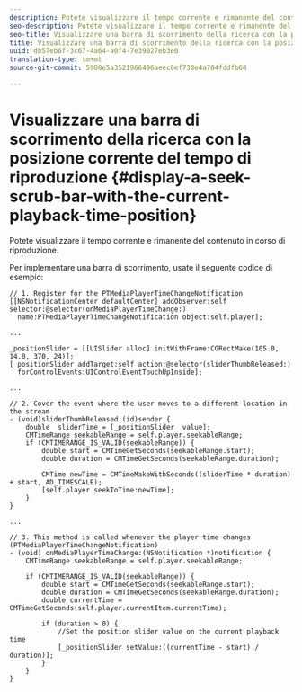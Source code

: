 ```yaml
---
description: Potete visualizzare il tempo corrente e rimanente del contenuto in corso di riproduzione.
seo-description: Potete visualizzare il tempo corrente e rimanente del contenuto in corso di riproduzione.
seo-title: Visualizzare una barra di scorrimento della ricerca con la posizione corrente del tempo di riproduzione
title: Visualizzare una barra di scorrimento della ricerca con la posizione corrente del tempo di riproduzione
uuid: db57eb6f-3c67-4a64-a0f4-7e39027eb3e0
translation-type: tm+mt
source-git-commit: 5908e5a3521966496aeec0ef730e4a704fddfb68

---
```



# Visualizzare una barra di scorrimento della ricerca con la posizione corrente del tempo di riproduzione {#display-a-seek-scrub-bar-with-the-current-playback-time-position}

Potete visualizzare il tempo corrente e rimanente del contenuto in corso di riproduzione.

Per implementare una barra di scorrimento, usate il seguente codice di esempio:

```
// 1. Register for the PTMediaPlayerTimeChangeNotification 
[[NSNotificationCenter defaultCenter] addObserver:self selector:@selector(onMediaPlayerTimeChange:)  
  name:PTMediaPlayerTimeChangeNotification object:self.player]; 
 
... 
 
_positionSlider = [[UISlider alloc] initWithFrame:CGRectMake(105.0, 14.0, 370, 24)];  
[_positionSlider addTarget:self action:@selector(sliderThumbReleased:)  
  forControlEvents:UIControlEventTouchUpInside]; 
 
... 
 
// 2. Cover the event where the user moves to a different location in the stream 
- (void)sliderThumbReleased:(id)sender { 
    double  sliderTime = [_positionSlider  value];  
    CMTimeRange seekableRange = self.player.seekableRange; 
    if (CMTIMERANGE_IS_VALID(seekableRange)) { 
        double start = CMTimeGetSeconds(seekableRange.start);  
        double duration = CMTimeGetSeconds(seekableRange.duration); 
 
        CMTime newTime = CMTimeMakeWithSeconds((sliderTime * duration) + start, AD_TIMESCALE);  
        [self.player seekToTime:newTime]; 
    } 
} 
 
... 
 
// 3. This method is called whenever the player time changes  
(PTMediaPlayerTimeChangeNotification) 
- (void) onMediaPlayerTimeChange:(NSNotification *)notification { 
    CMTimeRange seekableRange = self.player.seekableRange; 
 
    if (CMTIMERANGE_IS_VALID(seekableRange)) { 
        double start = CMTimeGetSeconds(seekableRange.start);  
        double duration = CMTimeGetSeconds(seekableRange.duration); 
        double currentTime = CMTimeGetSeconds(self.player.currentItem.currentTime); 
 
        if (duration > 0) { 
            //Set the position slider value on the current playback time  
            [_positionSlider setValue:((currentTime - start) / duration)]; 
        } 
    } 
} 
```

